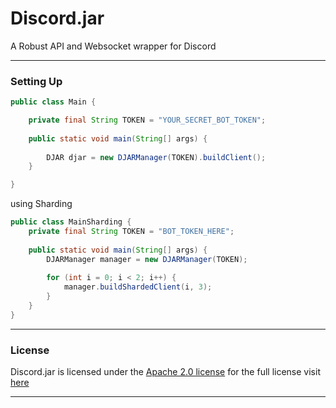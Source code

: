 # Discord.jar

A Robust API and Websocket wrapper for Discord

---

### Setting Up
```java
public class Main {

    private final String TOKEN = "YOUR_SECRET_BOT_TOKEN";
    
    public static void main(String[] args) {
        
        DJAR djar = new DJARManager(TOKEN).buildClient();
    }

}
```
using Sharding
```java
public class MainSharding {
    private final String TOKEN = "BOT_TOKEN_HERE";
    
    public static void main(String[] args) {
        DJARManager manager = new DJARManager(TOKEN);
        
        for (int i = 0; i < 2; i++) {
            manager.buildShardedClient(i, 3);
        }
    }
}
```

---


### License
Discord.jar is licensed under the [Apache 2.0 license](https://www.apache.org/licenses/LICENSE-2.0) for the full license visit [here](https://github.com/discordjar/Discord.jar/blob/master/LICENSE)

---